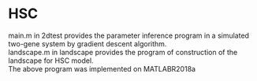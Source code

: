 # HSC
main.m in 2dtest provides the parameter inference program in a simulated two-gene system by gradient descent algorithm.  
landscape.m in landscape provides the program of construction of the landscape for HSC model.  
The above program was implemented on MATLABR2018a
